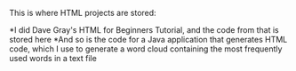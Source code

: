 This is where HTML projects are stored:

*I did Dave Gray's HTML for Beginners Tutorial, and the code from that is stored here 
*And so is the code for a Java application that generates HTML code, which I use to generate a word cloud containing the most frequently used words in a text file 
